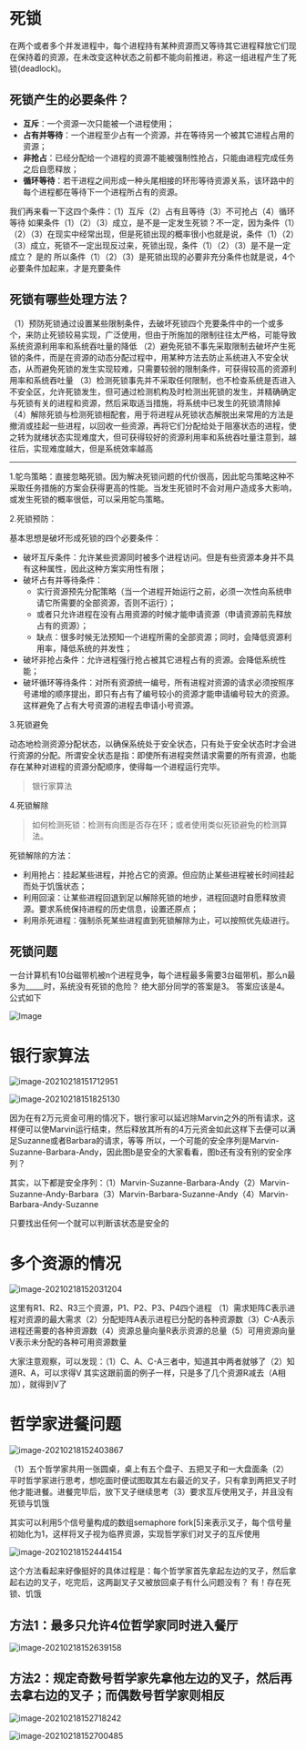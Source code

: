 # 死锁

在两个或者多个并发进程中，每个进程持有某种资源而又等待其它进程释放它们现在保持着的资源，在未改变这种状态之前都不能向前推进，称这一组进程产生了死锁(deadlock)。

## 死锁产生的必要条件？

- **互斥**：一个资源一次只能被一个进程使用；
- **占有并等待**：一个进程至少占有一个资源，并在等待另一个被其它进程占用的资源；
- **非抢占**：已经分配给一个进程的资源不能被强制性抢占，只能由进程完成任务之后自愿释放；
- **循环等待**：若干进程之间形成一种头尾相接的环形等待资源关系，该环路中的每个进程都在等待下一个进程所占有的资源。

我们再来看一下这四个条件：（1）互斥（2）占有且等待（3）不可抢占（4）循环等待
如果条件（1）（2）（3）成立，是不是一定发生死锁？不一定，因为条件（1）（2）（3）在现实中经常出现，但是死锁出现的概率很小也就是说，条件（1）（2）（3）成立，死锁不一定出现反过来，死锁出现，条件（1）（2）（3）是不是一定成立？ 是的
所以条件（1）（2）（3）是死锁出现的必要非充分条件也就是说，4个必要条件加起来，才是充要条件



## 死锁有哪些处理方法？

（1）预防死锁通过设置某些限制条件，去破坏死锁四个充要条件中的一个或多个，来防止死锁较易实现，广泛使用，但由于所施加的限制往往太严格，可能导致系统资源利用率和系统吞吐量的降低
（2）避免死锁不事先采取限制去破坏产生死锁的条件，而是在资源的动态分配过程中，用某种方法去防止系统进入不安全状态，从而避免死锁的发生实现较难，只需要较弱的限制条件，可获得较高的资源利用率和系统吞吐量
（3）检测死锁事先并不采取任何限制，也不检查系统是否进入不安全区，允许死锁发生，但可通过检测机构及时检测出死锁的发生，并精确确定与死锁有关的进程和资源，然后采取适当措施，将系统中已发生的死锁清除掉
（4）解除死锁与检测死锁相配套，用于将进程从死锁状态解脱出来常用的方法是撤消或挂起一些进程，以回收一些资源，再将它们分配给处于阻塞状态的进程，使之转为就绪状态实现难度大，但可获得较好的资源利用率和系统吞吐量注意到，越往后，实现难度越大，但是系统效率越高

------

1.鸵鸟策略：直接忽略死锁。因为解决死锁问题的代价很高，因此鸵鸟策略这种不采取任务措施的方案会获得更高的性能。当发生死锁时不会对用户造成多大影响，或发生死锁的概率很低，可以采用鸵鸟策略。

2.死锁预防：

基本思想是破坏形成死锁的四个必要条件：

- 破坏互斥条件：允许某些资源同时被多个进程访问。但是有些资源本身并不具有这种属性，因此这种方案实用性有限；
- 破坏占有并等待条件：
  - 实行资源预先分配策略（当一个进程开始运行之前，必须一次性向系统申请它所需要的全部资源，否则不运行）；
  - 或者只允许进程在没有占用资源的时候才能申请资源（申请资源前先释放占有的资源）；
  - 缺点：很多时候无法预知一个进程所需的全部资源；同时，会降低资源利用率，降低系统的并发性；
- 破坏非抢占条件：允许进程强行抢占被其它进程占有的资源。会降低系统性能；
- 破坏循环等待条件：对所有资源统一编号，所有进程对资源的请求必须按照序号递增的顺序提出，即只有占有了编号较小的资源才能申请编号较大的资源。这样避免了占有大号资源的进程去申请小号资源。

3.死锁避免

动态地检测资源分配状态，以确保系统处于安全状态，只有处于安全状态时才会进行资源的分配。所谓安全状态是指：即使所有进程突然请求需要的所有资源，也能存在某种对进程的资源分配顺序，使得每一个进程运行完毕。

> 银行家算法

4.死锁解除

> 如何检测死锁：检测有向图是否存在环；或者使用类似死锁避免的检测算法。

死锁解除的方法：

- 利用抢占：挂起某些进程，并抢占它的资源。但应防止某些进程被长时间挂起而处于饥饿状态；
- 利用回滚：让某些进程回退到足以解除死锁的地步，进程回退时自愿释放资源。要求系统保持进程的历史信息，设置还原点；
- 利用杀死进程：强制杀死某些进程直到死锁解除为止，可以按照优先级进行。

## 死锁问题

一台计算机有10台磁带机被n个进程竞争，每个进程最多需要3台磁带机，那么n最多为_____时，系统没有死锁的危险？ 绝大部分同学的答案是3。 答案应该是4。公式如下

![Image](images/Image-1613632325292.png)

# 银行家算法

![image-20210218151712951](images/image-20210218151712951.png)

![image-20210218151825130](images/image-20210218151825130.png)

因为在有2万元资金可用的情况下，银行家可以延迟除Marvin之外的所有请求，这样便可以使Marvin运行结束，然后释放其所有的4万元资金如此这样下去便可以满足Suzanne或者Barbara的请求，等等
所以，一个可能的安全序列是Marvin-Suzanne-Barbara-Andy，因此图b是安全的大家看看，图b还有没有别的安全序列？

其实，以下都是安全序列：（1）Marvin-Suzanne-Barbara-Andy（2）Marvin-Suzanne-Andy-Barbara（3）Marvin-Barbara-Suzanne-Andy（4）Marvin-Barbara-Andy-Suzanne

只要找出任何一个就可以判断该状态是安全的

# 多个资源的情况

![image-20210218152031204](images/image-20210218152031204.png)

这里有R1、R2、R3三个资源，P1、P2、P3、P4四个进程
（1）需求矩阵C表示进程对资源的最大需求（2）分配矩阵A表示进程已分配的各种资源数（3）C-A表示进程还需要的各种资源数（4）资源总量向量R表示资源的总量（5）可用资源向量V表示未分配的各种可用资源数量

大家注意观察，可以发现：（1）C、A、C-A三者中，知道其中两者就够了（2）知道R、A，可以求得V
其实这跟前面的例子一样，只是多了几个资源R减去（A相加），就得到V了

# 哲学家进餐问题

![image-20210218152403867](images/image-20210218152403867.png)

（1）五个哲学家共用一张圆桌，桌上有五个盘子、五把叉子和一大盘面条（2）平时哲学家进行思考，想吃面时便试图取其左右最近的叉子，只有拿到两把叉子时他才能进餐。进餐完毕后，放下叉子继续思考（3）要求互斥使用叉子，并且没有死锁与饥饿

其实可以利用5个信号量构成的数组semaphore fork[5]来表示叉子，每个信号量初始化为1，这样将叉子视为临界资源，实现哲学家们对叉子的互斥使用

![image-20210218152444154](images/image-20210218152444154.png)

这个方法看起来好像挺好的具体过程是：每个哲学家首先拿起左边的叉子，然后拿起右边的叉子，吃完后，这两副叉子又被放回桌子有什么问题没有？ 有！存在死锁、饥饿

## 方法1：最多只允许4位哲学家同时进入餐厅

![image-20210218152639158](images/image-20210218152639158.png)

## 方法2：规定奇数号哲学家先拿他左边的叉子，然后再去拿右边的叉子；而偶数号哲学家则相反

![image-20210218152718242](images/image-20210218152718242.png)

![image-20210218152700485](images/image-20210218152700485.png)



